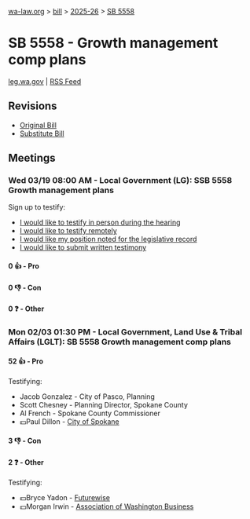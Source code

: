 [wa-law.org](/) > [bill](/bill/) > [2025-26](/bill/2025-26/) > [SB 5558](/bill/2025-26/sb/5558/)

# SB 5558 - Growth management comp plans
[leg.wa.gov](https://app.leg.wa.gov/billsummary?BillNumber=5558&Year=2025&Initiative=false) | [RSS Feed](./rss.xml)

## Revisions
* [Original Bill](1/)
* [Substitute Bill](S/)

## Meetings
### Wed 03/19 08:00 AM - Local Government (LG): SSB 5558 Growth management plans
Sign up to testify:
* [I would like to testify in person during the hearing](https://app.leg.wa.gov/csi/Testifier/Add?chamber=House&mId=33101&aId=165825&caId=26526&tId=1)
* [I would like to testify remotely](https://app.leg.wa.gov/csi/Testifier/Add?chamber=House&mId=33101&aId=165825&caId=26526&tId=2)
* [I would like my position noted for the legislative record](https://app.leg.wa.gov/csi/Testifier/Add?chamber=House&mId=33101&aId=165825&caId=26526&tId=3)
* [I would like to submit written testimony](https://app.leg.wa.gov/csi/Testifier/Add?chamber=House&mId=33101&aId=165825&caId=26526&tId=4)

#### 0 👍 - Pro

#### 0 👎 - Con

#### 0 ❓ - Other

### Mon 02/03 01:30 PM - Local Government, Land Use & Tribal Affairs (LGLT): SB 5558 Growth management comp plans
#### 52 👍 - Pro
Testifying:
* Jacob Gonzalez - City of Pasco, Planning
* Scott Chesney - Planning Director, Spokane County
* Al French - Spokane County Commissioner
* 💵Paul Dillon - [City of Spokane](/org/city_of_spokane/)

#### 3 👎 - Con

#### 2 ❓ - Other
Testifying:
* 💵Bryce Yadon - [Futurewise](/org/futurewise/)
* 💵Morgan Irwin - [Association of Washington Business](/org/association_of_washington_business/)
